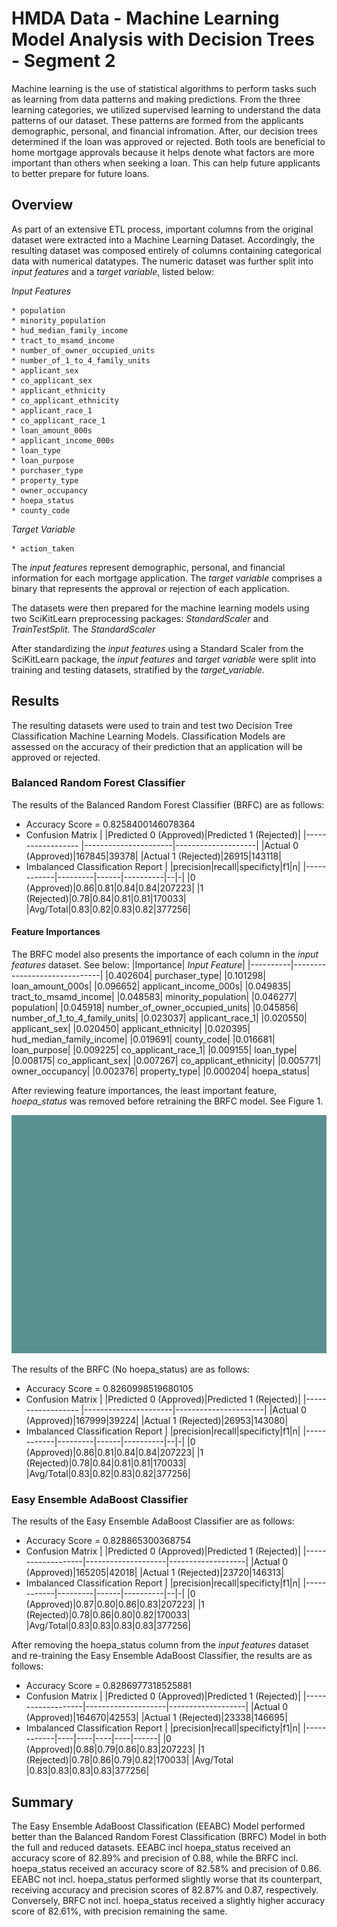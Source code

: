 # HMDA Data - Machine Learning Model Analysis with Decision Trees - Segment 2

Machine learning is the use of statistical algorithms to perform tasks such as learning from data patterns and making predictions. From the three learning categories, we utilized supervised learning to understand the data patterns of our dataset. These patterns are formed from the applicants demographic, personal, and financial infromation. After, our decision trees determined if the loan was approved or rejected. Both tools are beneficial to home mortgage approvals because it helps denote what factors are more important than others when seeking a loan. This can help future applicants to better prepare for future loans. 


## Overview

As part of an extensive ETL process, important columns from the original dataset were extracted into a Machine Learning Dataset. Accordingly, the resulting dataset was composed entirely of columns containing categorical data with numerical datatypes. The numeric dataset was further split into *input features* and a *target variable*, listed below: 

*Input Features*

    * population
    * minority_population
    * hud_median_family_income
    * tract_to_msamd_income
    * number_of_owner_occupied_units
    * number_of_1_to_4_family_units
    * applicant_sex
    * co_applicant_sex
    * applicant_ethnicity
    * co_applicant_ethnicity
    * applicant_race_1
    * co_applicant_race_1
    * loan_amount_000s
    * applicant_income_000s
    * loan_type
    * loan_purpose
    * purchaser_type
    * property_type
    * owner_occupancy
    * hoepa_status
    * county_code

*Target Variable*

    * action_taken

The *input features* represent demographic, personal, and financial information for each mortgage application. The *target variable* comprises a binary that represents the approval or rejection of each application.

The datasets were then prepared for the machine learning models using two SciKitLearn preprocessing packages: *StandardScaler* and *TrainTestSplit*. The *StandardScaler*  

After standardizing the *input features* using a Standard Scaler from the SciKitLearn package, the *input features* and *target variable* were split into training and testing datasets, stratified by the *target_variable.*



## Results

The resulting datasets were used to train and test two Decision Tree Classification Machine Learning Models. Classification Models are assessed on the accuracy of their prediction that an application will be approved or rejected. 
### Balanced Random Forest Classifier 

The results of the Balanced Random Forest Classifier (BRFC) are as follows:
* Accuracy Score = 0.8258400146078364
* Confusion Matrix 
    |                   |Predicted 0 (Approved)|Predicted 1 (Rejected)|
    |------------------ |----------------------|--------------------|
    |Actual 0 (Approved)|167845|39378|
    |Actual 1 (Rejected)|26915|143118|
* Imbalanced Classification Report
    |            |precision|recall|specificty|f1|n|
    |------------|---------|------|----------|--|-|
    |0 (Approved)|0.86|0.81|0.84|0.84|207223|
    |1 (Rejected)|0.78|0.84|0.81|0.81|170033|
    |Avg/Total|0.83|0.82|0.83|0.82|377256|

#### Feature Importances 

The BRFC model also presents the importance of each column in the *input features* dataset. See below:
|Importance|               *Input Feature*|
|----------|------------------------------|
|0.402604|                  purchaser_type|
|0.101298|                loan_amount_000s|
|0.096652|           applicant_income_000s|
|0.049835|           tract_to_msamd_income|
|0.048583|             minority_population|
|0.046277|                      population|
|0.045918|  number_of_owner_occupied_units|
|0.045856|   number_of_1_to_4_family_units|
|0.023037|                applicant_race_1|
|0.020550|                   applicant_sex|
|0.020450|             applicant_ethnicity|
|0.020395|        hud_median_family_income|
|0.019691|                     county_code|
|0.016681|                    loan_purpose|
|0.009225|             co_applicant_race_1|
|0.009155|                       loan_type|
|0.008175|                co_applicant_sex|
|0.007267|          co_applicant_ethnicity|
|0.005771|                 owner_occupancy|
|0.002376|                   property_type|
|0.000204|                    hoepa_status|

After reviewing feature importances, the least important feature, *hoepa_status* was removed before retraining the BRFC model. See Figure 1.

![Figure 1: Feature Importances](eda/feature_importances.png)

The results of the BRFC (No hoepa_status) are as follows:
* Accuracy Score = 0.8260998519680105
* Confusion Matrix 
    |                   |Predicted 0 (Approved)|Predicted 1 (Rejected)|
    |------------------ |----------------------|----------------------|
    |Actual 0 (Approved)|167999|39224|
    |Actual 1 (Rejected)|26953|143080|
* Imbalanced Classification Report
    |            |precision|recall|specificty|f1|n|
    |------------|---------|------|----------|--|-|
    |0 (Approved)|0.86|0.81|0.84|0.84|207223|
    |1 (Rejected)|0.78|0.84|0.81|0.81|170033|
    |Avg/Total|0.83|0.82|0.83|0.82|377256|

### Easy Ensemble AdaBoost Classifier 

The results of the Easy Ensemble AdaBoost Classifier are as follows:
* Accuracy Score = 0.828865300368754
* Confusion Matrix 
    |                   |Predicted 0 (Approved)|Predicted 1 (Rejected)|
    |-------------------|--------------------|-------------------|
    |Actual 0 (Approved)|165205|42018|
    |Actual 1 (Rejected)|23720|146313|
* Imbalanced Classification Report
    | |precision|recall|specificty|f1|n|
    |------------|---------|------|----------|--|-|
    |0 (Approved)|0.87|0.80|0.86|0.83|207223|
    |1 (Rejected)|0.78|0.86|0.80|0.82|170033|
    |Avg/Total|0.83|0.83|0.83|0.83|377256|


After removing the hoepa_status column from the *input features* dataset and re-training the Easy Ensemble AdaBoost Classifier, the results are as follows:
* Accuracy Score = 0.8286977318525881
* Confusion Matrix 
    |                   |Predicted 0 (Approved)|Predicted 1 (Rejected)|
    |-------------------|--------------------|-------------------|
    |Actual 0 (Approved)|164670|42553|
    |Actual 1 (Rejected)|23338|146695|
* Imbalanced Classification Report
    | |precision|recall|specificty|f1|n|
    |------------|----|----|----|----|------|
    |0 (Approved)|0.88|0.79|0.86|0.83|207223|
    |1 (Rejected)|0.78|0.86|0.79|0.82|170033|
    |Avg/Total   |0.83|0.83|0.83|0.83|377256|
    
## Summary 

The Easy Ensemble AdaBoost Classification (EEABC) Model performed better than the Balanced Random Forest Classification (BRFC) Model in both the full and reduced datasets. EEABC incl hoepa_status received an accuracy score of 82.89% and precision of 0.88, while the BRFC incl. hoepa_status received an accuracy score of 82.58% and precision of 0.86. EEABC not incl. hoepa_status performed slightly worse that its counterpart, receiving accuracy and precision scores of 82.87% and 0.87, respectively. Conversely, BRFC not incl. hoepa_status received a slightly higher accuracy score of 82.61%, with precision remaining the same. 